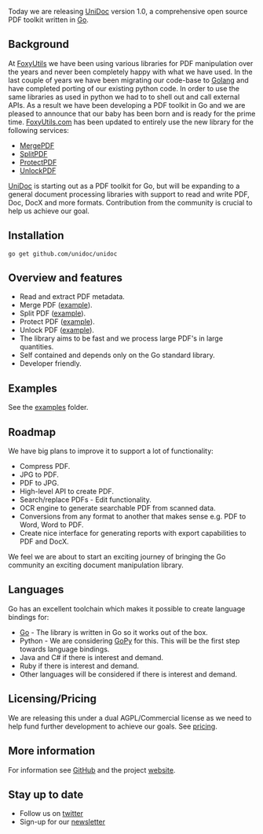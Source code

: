 Today we are releasing [UniDoc](http://unidoc.io) version 1.0, a comprehensive open source PDF toolkit written in [Go](https://golang.org).

## Background

At [FoxyUtils](https://foxyutils.com) we have been using various libraries for PDF manipulation
over the years and never been completely happy with what we have used. In the last couple of years we
have been migrating our code-base to [Golang](https://golang.org) and have completed porting of our
existing python code. In order to use the same libraries as used in python we had to to shell out and call
external APIs. As a result we have been developing a PDF toolkit in Go and
we are pleased to announce that our baby has been born and is ready for the prime time. [FoxyUtils.com](https://foxyutils.com) has been
updated to entirely use the new library for the following services:

 * [MergePDF](https://foxyutils.com/mergepdf/)
 * [SplitPDF](https://foxyutils.com/splitpdf/)
 * [ProtectPDF](https://foxyutils.com/protectpdf/)
 * [UnlockPDF](https://foxyutils.com/unlockpdf/)

[UniDoc](http://unidoc.io) is starting out as a PDF toolkit for Go, but will be expanding to a general document
processing libraries with support to read and write PDF, Doc, DocX and more formats. Contribution from the
community is crucial to help us achieve our goal.

## Installation
~~~
go get github.com/unidoc/unidoc
~~~

## Overview and features

* Read and extract PDF metadata.
* Merge PDF ([example](https://github.com/unidoc/unidoc-examples/blob/master/pdf/pdf_merge.go)).
* Split PDF ([example](https://github.com/unidoc/unidoc-examples/blob/master/pdf/pdf_split.go)).
* Protect PDF ([example](https://github.com/unidoc/unidoc-examples/blob/master/pdf/pdf_protect.go)).
* Unlock PDF ([example](https://github.com/unidoc/unidoc-examples/blob/master/pdf/pdf_unlock.go)).
* The library aims to be fast and we process large PDF's in large quantities.
* Self contained and depends only on the Go standard library.
* Developer friendly.

## Examples

See the [examples](https://github.com/unidoc/unidoc-examples/tree/master) folder.

## Roadmap

We have big plans to improve it to support a lot of functionality:

 * Compress PDF.
 * JPG to PDF.
 * PDF to JPG.
 * High-level API to create PDF.
 * Search/replace PDFs - Edit functionality.
 * OCR engine to generate searchable PDF from scanned data.
 * Conversions from any format to another that makes sense e.g. PDF to Word, Word to PDF.
 * Create nice interface for generating reports with export capabilities to PDF and DocX.

We feel we are about to start an exciting journey of bringing the Go community an exciting document manipulation library.

## Languages

Go has an excellent toolchain which makes it possible to create language bindings for:

 * [Go](https://golang.org) - The library is written in Go so it works out of the box.
 * Python - We are considering [GoPy](https://github.com/go-python/gopy) for this. This will be the first step towards language bindings.
 * Java and C# if there is interest and demand.
 * Ruby if there is interest and demand.
 * Other languages will be considered if there is interest and demand.

## Licensing/Pricing

We are releasing this under a dual AGPL/Commercial license as we need to help fund further development to achieve our goals. See [pricing](http://unidoc.io/pricing).

## More information

For information see [GitHub](https://github.com/unidoc/unidoc) and the project [website](http://unidoc.io).

## Stay up to date

* Follow us on [twitter](https://twitter.com/unidoclib)
* Sign-up for our [newsletter](http://eepurl.com/b9Idt9)
